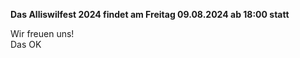 **Das Alliswilfest 2024 findet am Freitag 09.08.2024 ab 18:00 statt <br>**

Wir freuen uns!<br>
Das OK

